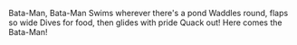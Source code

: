 Bata-Man, Bata-Man
Swims wherever there's a pond
Waddles round, flaps so wide
Dives for food, then glides with pride
Quack out!
Here comes the Bata-Man!
